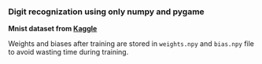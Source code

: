 ### Digit recognization using only numpy and pygame 
**Mnist dataset from [Kaggle](https://www.kaggle.com/code/heeraldedhia/mnist-classifier-first-deep-learning-project/input?select=sample_submission.csv)**

Weights and biases after training are stored in `weights.npy` and `bias.npy` file to avoid wasting time during training.
